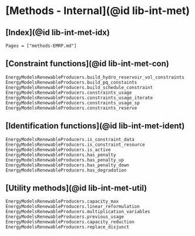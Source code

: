 # [Methods - Internal](@id lib-int-met)

## [Index](@id lib-int-met-idx)

```@index
Pages = ["methods-EMRP.md"]
```

## [Constraint functions](@id lib-int-met-con)

```@docs
EnergyModelsRenewableProducers.build_hydro_reservoir_vol_constraints
EnergyModelsRenewableProducers.build_pq_constaints
EnergyModelsRenewableProducers.build_schedule_constraint
EnergyModelsRenewableProducers.constraints_usage
EnergyModelsRenewableProducers.constraints_usage_iterate
EnergyModelsRenewableProducers.constraints_usage_sp
EnergyModelsRenewableProducers.constraints_reserve
```

## [Identification functions](@id lib-int-met-ident)

```@docs
EnergyModelsRenewableProducers.is_constraint_data
EnergyModelsRenewableProducers.is_constraint_resource
EnergyModelsRenewableProducers.is_active
EnergyModelsRenewableProducers.has_penalty
EnergyModelsRenewableProducers.has_penalty_up
EnergyModelsRenewableProducers.has_penalty_down
EnergyModelsRenewableProducers.has_degradation
```

## [Utility methods](@id lib-int-met-util)

```@docs
EnergyModelsRenewableProducers.capacity_max
EnergyModelsRenewableProducers.linear_reformulation
EnergyModelsRenewableProducers.multiplication_variables
EnergyModelsRenewableProducers.previous_usage
EnergyModelsRenewableProducers.capacity_reduction
EnergyModelsRenewableProducers.replace_disjunct
```
